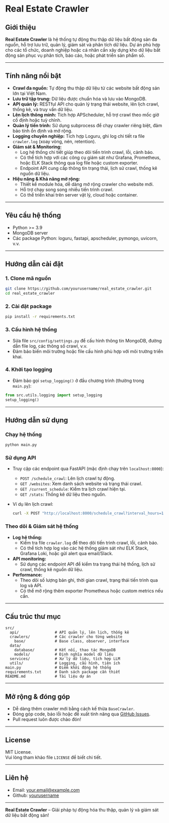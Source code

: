 # Real Estate Crawler

## Giới thiệu

**Real Estate Crawler** là hệ thống tự động thu thập dữ liệu bất động sản đa nguồn, hỗ trợ lưu trữ, quản lý, giám sát và phân tích dữ liệu. Dự án phù hợp cho các tổ chức, doanh nghiệp hoặc cá nhân cần xây dựng kho dữ liệu bất động sản phục vụ phân tích, báo cáo, hoặc phát triển sản phẩm số.

---

## Tính năng nổi bật

- **Crawl đa nguồn:** Tự động thu thập dữ liệu từ các website bất động sản lớn tại Việt Nam.
- **Lưu trữ tập trung:** Dữ liệu được chuẩn hóa và lưu vào MongoDB.
- **API quản lý:** RESTful API cho quản lý trạng thái website, lên lịch crawl, thống kê, và truy vấn dữ liệu.
- **Lên lịch thông minh:** Tích hợp APScheduler, hỗ trợ crawl theo mốc giờ cố định hoặc tuỳ chỉnh.
- **Quản lý tiến trình:** Sử dụng subprocess để chạy crawler riêng biệt, đảm bảo tính ổn định và mở rộng.
- **Logging chuyên nghiệp:** Tích hợp Loguru, ghi log chi tiết ra file `crawler.log` (xoay vòng, nén, retention).
- **Giám sát & Monitoring:**  
  - Log hệ thống chi tiết giúp theo dõi tiến trình crawl, lỗi, cảnh báo.
  - Có thể tích hợp với các công cụ giám sát như Grafana, Prometheus, hoặc ELK Stack thông qua log file hoặc custom exporter.
  - Endpoint API cung cấp thông tin trạng thái, lịch sử crawl, thống kê nguồn dữ liệu.
- **Hiệu năng & Khả năng mở rộng:**  
  - Thiết kế module hóa, dễ dàng mở rộng crawler cho website mới.
  - Hỗ trợ chạy song song nhiều tiến trình crawl.
  - Có thể triển khai trên server vật lý, cloud hoặc container.

---

## Yêu cầu hệ thống

- Python >= 3.9
- MongoDB server
- Các package Python: loguru, fastapi, apscheduler, pymongo, uvicorn, v.v.

---

## Hướng dẫn cài đặt

### 1. Clone mã nguồn

```bash
git clone https://github.com/yourusername/real_estate_crawler.git
cd real_estate_crawler
```

### 2. Cài đặt package

```bash
pip install -r requirements.txt
```

### 3. Cấu hình hệ thống

- Sửa file `src/config/settings.py` để cấu hình thông tin MongoDB, đường dẫn file log, các thông số crawl, v.v.
- Đảm bảo biến môi trường hoặc file cấu hình phù hợp với môi trường triển khai.

### 4. Khởi tạo logging

- Đảm bảo gọi `setup_logging()` ở đầu chương trình (thường trong `main.py`):

```python
from src.utils.logging import setup_logging
setup_logging()
```

---

## Hướng dẫn sử dụng

### Chạy hệ thống

```bash
python main.py
```

### Sử dụng API

- Truy cập các endpoint qua FastAPI (mặc định chạy trên `localhost:8000`):

  - `POST /schedule_crawl`: Lên lịch crawl tự động.
  - `GET /websites`: Xem danh sách website và trạng thái crawl.
  - `GET /current_schedule`: Kiểm tra lịch crawl hiện tại.
  - `GET /stats`: Thống kê dữ liệu theo nguồn.

- Ví dụ lên lịch crawl:
  ```bash
  curl -X POST "http://localhost:8000/schedule_crawl?interval_hours=12"
  ```

### Theo dõi & Giám sát hệ thống

- **Log hệ thống:**  
  - Kiểm tra file `crawler.log` để theo dõi tiến trình crawl, lỗi, cảnh báo.
  - Có thể tích hợp log vào các hệ thống giám sát như ELK Stack, Grafana Loki, hoặc gửi alert qua email/Slack.
- **API monitoring:**  
  - Sử dụng các endpoint API để kiểm tra trạng thái hệ thống, lịch sử crawl, thống kê nguồn dữ liệu.
- **Performance:**  
  - Theo dõi số lượng bản ghi, thời gian crawl, trạng thái tiến trình qua log và API.
  - Có thể mở rộng thêm exporter Prometheus hoặc custom metrics nếu cần.

---

## Cấu trúc thư mục

```
src/
  api/                # API quản lý, lên lịch, thống kê
  crawlers/           # Các crawler cho từng website
    base/             # Base class, observer, interface
  data/
    database/         # Kết nối, thao tác MongoDB
    models/           # Định nghĩa model dữ liệu
  services/           # Xử lý dữ liệu, tích hợp LLM
  utils/              # Logging, cấu hình, tiện ích
main.py               # Điểm khởi động hệ thống
requirements.txt      # Danh sách package cần thiết
README.md             # Tài liệu dự án
```

---

## Mở rộng & đóng góp

- Dễ dàng thêm crawler mới bằng cách kế thừa `BaseCrawler`.
- Đóng góp code, báo lỗi hoặc đề xuất tính năng qua [GitHub Issues](https://github.com/yourusername/real_estate_crawler/issues).
- Pull request luôn được chào đón!

---

## License

MIT License.  
Vui lòng tham khảo file `LICENSE` để biết chi tiết.

---

## Liên hệ

- Email: your.email@example.com
- Github: [yourusername](https://github.com/yourusername)

---

**Real Estate Crawler** – Giải pháp tự động hóa thu thập, quản lý và giám sát dữ liệu bất động sản!
